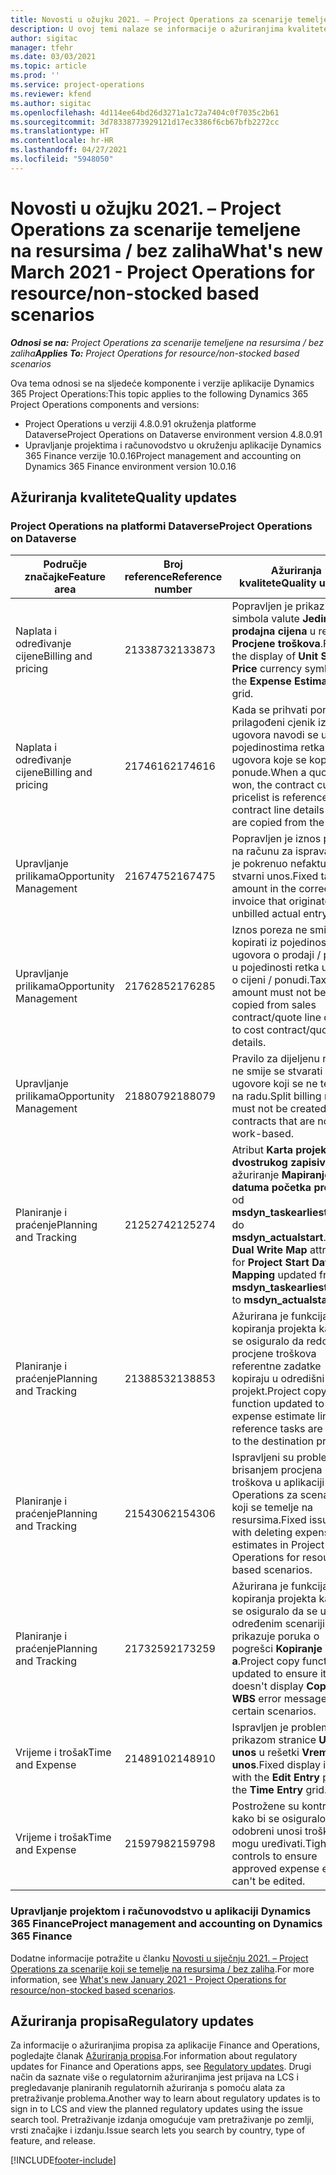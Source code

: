 ```yaml
---
title: Novosti u ožujku 2021. – Project Operations za scenarije temeljene na resursima / bez zaliha
description: U ovoj temi nalaze se informacije o ažuriranjima kvalitete dostupnim u izdanju aplikacije Project Operations za scenarije koji se temelje na resursu / bez zaliha za ožujak 2021.
author: sigitac
manager: tfehr
ms.date: 03/03/2021
ms.topic: article
ms.prod: ''
ms.service: project-operations
ms.reviewer: kfend
ms.author: sigitac
ms.openlocfilehash: 4d114ee64bd26d3271a1c72a7404c0f7035c2b61
ms.sourcegitcommit: 3d78338773929121d17ec3386f6cb67bfb2272cc
ms.translationtype: HT
ms.contentlocale: hr-HR
ms.lasthandoff: 04/27/2021
ms.locfileid: "5948050"
---
```

# <a name="whats-new-march-2021---project-operations-for-resourcenon-stocked-based-scenarios"></a><span data-ttu-id="52303-103">Novosti u ožujku 2021. – Project Operations za scenarije temeljene na resursima / bez zaliha</span><span class="sxs-lookup"><span data-stu-id="52303-103">What's new March 2021 - Project Operations for resource/non-stocked based scenarios</span></span>

<span data-ttu-id="52303-104">_**Odnosi se na:** Project Operations za scenarije temeljene na resursima / bez zaliha_</span><span class="sxs-lookup"><span data-stu-id="52303-104">_**Applies To:** Project Operations for resource/non-stocked based scenarios_</span></span>

<span data-ttu-id="52303-105">Ova tema odnosi se na sljedeće komponente i verzije aplikacije Dynamics 365 Project Operations:</span><span class="sxs-lookup"><span data-stu-id="52303-105">This topic applies to the following Dynamics 365 Project Operations components and versions:</span></span>

- <span data-ttu-id="52303-106">Project Operations u verziji 4.8.0.91 okruženja platforme Dataverse</span><span class="sxs-lookup"><span data-stu-id="52303-106">Project Operations on Dataverse environment version 4.8.0.91</span></span> 
- <span data-ttu-id="52303-107">Upravljanje projektima i računovodstvo u okruženju aplikacije Dynamics 365 Finance verzije 10.0.16</span><span class="sxs-lookup"><span data-stu-id="52303-107">Project management and accounting on Dynamics 365 Finance environment version 10.0.16</span></span> 

## <a name="quality-updates"></a><span data-ttu-id="52303-108">Ažuriranja kvalitete</span><span class="sxs-lookup"><span data-stu-id="52303-108">Quality updates</span></span>

### <a name="project-operations-on-dataverse"></a><span data-ttu-id="52303-109">Project Operations na platformi Dataverse</span><span class="sxs-lookup"><span data-stu-id="52303-109">Project Operations on Dataverse</span></span>


| <span data-ttu-id="52303-110">**Područje značajke**</span><span class="sxs-lookup"><span data-stu-id="52303-110">**Feature area**</span></span> | <span data-ttu-id="52303-111">**Broj reference**</span><span class="sxs-lookup"><span data-stu-id="52303-111">**Reference number**</span></span> | <span data-ttu-id="52303-112">**Ažuriranja kvalitete**</span><span class="sxs-lookup"><span data-stu-id="52303-112">**Quality update**</span></span> |
| --- | --- | --- |
| <span data-ttu-id="52303-113">Naplata i određivanje cijene</span><span class="sxs-lookup"><span data-stu-id="52303-113">Billing and pricing</span></span> | <span data-ttu-id="52303-114">2133873</span><span class="sxs-lookup"><span data-stu-id="52303-114">2133873</span></span> | <span data-ttu-id="52303-115">Popravljen je prikaz simbola valute **Jedinična prodajna cijena** u rešetki **Procjene troškova**.</span><span class="sxs-lookup"><span data-stu-id="52303-115">Fixed the display of **Unit Sales Price** currency symbol in the **Expense Estimates** grid.</span></span> |
| <span data-ttu-id="52303-116">Naplata i određivanje cijene</span><span class="sxs-lookup"><span data-stu-id="52303-116">Billing and pricing</span></span> | <span data-ttu-id="52303-117">2174616</span><span class="sxs-lookup"><span data-stu-id="52303-117">2174616</span></span> | <span data-ttu-id="52303-118">Kada se prihvati ponuda, prilagođeni cjenik iz ugovora navodi se u pojedinostima retka ugovora koje se kopiraju iz ponude.</span><span class="sxs-lookup"><span data-stu-id="52303-118">When a quote is won, the contract custom pricelist is referenced on contract line details that are copied from the quote.</span></span> |
| <span data-ttu-id="52303-119">Upravljanje prilikama</span><span class="sxs-lookup"><span data-stu-id="52303-119">Opportunity Management</span></span> | <span data-ttu-id="52303-120">2167475</span><span class="sxs-lookup"><span data-stu-id="52303-120">2167475</span></span> | <span data-ttu-id="52303-121">Popravljen je iznos poreza na računu za ispravak koji je pokrenuo nefakturirani stvarni unos.</span><span class="sxs-lookup"><span data-stu-id="52303-121">Fixed tax amount in the correction invoice that originated an unbilled actual entry.</span></span> |
| <span data-ttu-id="52303-122">Upravljanje prilikama</span><span class="sxs-lookup"><span data-stu-id="52303-122">Opportunity Management</span></span> | <span data-ttu-id="52303-123">2176285</span><span class="sxs-lookup"><span data-stu-id="52303-123">2176285</span></span> | <span data-ttu-id="52303-124">Iznos poreza ne smije se kopirati iz pojedinosti retka ugovora o prodaji / ponude u pojedinosti retka ugovora o cijeni / ponudi.</span><span class="sxs-lookup"><span data-stu-id="52303-124">Tax amount must not be copied from sales contract/quote line details to cost contract/quote line details.</span></span> |
| <span data-ttu-id="52303-125">Upravljanje prilikama</span><span class="sxs-lookup"><span data-stu-id="52303-125">Opportunity Management</span></span> | <span data-ttu-id="52303-126">2188079</span><span class="sxs-lookup"><span data-stu-id="52303-126">2188079</span></span> | <span data-ttu-id="52303-127">Pravilo za dijeljenu naplatu ne smije se stvarati za ugovore koji se ne temelje na radu.</span><span class="sxs-lookup"><span data-stu-id="52303-127">Split billing rule must not be created for contracts that are not work-based.</span></span> |
| <span data-ttu-id="52303-128">Planiranje i praćenje</span><span class="sxs-lookup"><span data-stu-id="52303-128">Planning and Tracking</span></span> | <span data-ttu-id="52303-129">2125274</span><span class="sxs-lookup"><span data-stu-id="52303-129">2125274</span></span> | <span data-ttu-id="52303-130">Atribut **Karta projekta dvostrukog zapisivanja** za ažuriranje **Mapiranje datuma početka projekta** od **msdyn\_taskearlieststart** do **msdyn\_actualstart**.</span><span class="sxs-lookup"><span data-stu-id="52303-130">**Project Dual Write Map** attribute for **Project Start Date Mapping** updated from **msdyn\_taskearlieststart** to **msdyn\_actualstart**.</span></span> |
| <span data-ttu-id="52303-131">Planiranje i praćenje</span><span class="sxs-lookup"><span data-stu-id="52303-131">Planning and Tracking</span></span> | <span data-ttu-id="52303-132">2138853</span><span class="sxs-lookup"><span data-stu-id="52303-132">2138853</span></span> | <span data-ttu-id="52303-133">Ažurirana je funkcija kopiranja projekta kako bi se osiguralo da redci procjene troškova referentne zadatke kopiraju u odredišni projekt.</span><span class="sxs-lookup"><span data-stu-id="52303-133">Project copy function updated to ensure expense estimate lines that reference tasks are copied to the destination project.</span></span> |
| <span data-ttu-id="52303-134">Planiranje i praćenje</span><span class="sxs-lookup"><span data-stu-id="52303-134">Planning and Tracking</span></span> | <span data-ttu-id="52303-135">2154306</span><span class="sxs-lookup"><span data-stu-id="52303-135">2154306</span></span> | <span data-ttu-id="52303-136">Ispravljeni su problemi s brisanjem procjena troškova u aplikaciji Project Operations za scenarije koji se temelje na resursima.</span><span class="sxs-lookup"><span data-stu-id="52303-136">Fixed issues with deleting expense estimates in Project Operations for resource-based scenarios.</span></span> |
| <span data-ttu-id="52303-137">Planiranje i praćenje</span><span class="sxs-lookup"><span data-stu-id="52303-137">Planning and Tracking</span></span> | <span data-ttu-id="52303-138">2173259</span><span class="sxs-lookup"><span data-stu-id="52303-138">2173259</span></span> | <span data-ttu-id="52303-139">Ažurirana je funkcija kopiranja projekta kako bi se osiguralo da se u određenim scenarijima ne prikazuje poruka o pogrešci **Kopiranje WBS-a**.</span><span class="sxs-lookup"><span data-stu-id="52303-139">Project copy function updated to ensure it doesn't display **Copying WBS** error message in certain scenarios.</span></span> |
| <span data-ttu-id="52303-140">Vrijeme i trošak</span><span class="sxs-lookup"><span data-stu-id="52303-140">Time and Expense</span></span> | <span data-ttu-id="52303-141">2148910</span><span class="sxs-lookup"><span data-stu-id="52303-141">2148910</span></span> | <span data-ttu-id="52303-142">Ispravljen je problem s prikazom stranice **Uredi unos** u rešetki **Vremenski unos**.</span><span class="sxs-lookup"><span data-stu-id="52303-142">Fixed display issue with the **Edit Entry** page in the **Time Entry** grid.</span></span> |
| <span data-ttu-id="52303-143">Vrijeme i trošak</span><span class="sxs-lookup"><span data-stu-id="52303-143">Time and Expense</span></span> | <span data-ttu-id="52303-144">2159798</span><span class="sxs-lookup"><span data-stu-id="52303-144">2159798</span></span> | <span data-ttu-id="52303-145">Postrožene su kontrole kako bi se osiguralo da se odobreni unosi troškova ne mogu uređivati.</span><span class="sxs-lookup"><span data-stu-id="52303-145">Tightened controls to ensure approved expense entries can't be edited.</span></span> |

### <a name="project-management-and-accounting-on-dynamics-365-finance"></a><span data-ttu-id="52303-146">Upravljanje projektom i računovodstvo u aplikaciji Dynamics 365 Finance</span><span class="sxs-lookup"><span data-stu-id="52303-146">Project management and accounting on Dynamics 365 Finance</span></span>

<span data-ttu-id="52303-147">Dodatne informacije potražite u članku [Novosti u siječnju 2021. – Project Operations za scenarije koji se temelje na resursima / bez zaliha](whats-new-jan-2021-resource-based.md).</span><span class="sxs-lookup"><span data-stu-id="52303-147">For more information, see [What's new January 2021 - Project Operations for resource/non-stocked based scenarios](whats-new-jan-2021-resource-based.md).</span></span>

## <a name="regulatory-updates"></a><span data-ttu-id="52303-148">Ažuriranja propisa</span><span class="sxs-lookup"><span data-stu-id="52303-148">Regulatory updates</span></span>

<span data-ttu-id="52303-149">Za informacije o ažuriranjima propisa za aplikacije Finance and Operations, pogledajte članak [Ažuriranja propisa](/dynamics365/finance/localizations/regulatory-updates).</span><span class="sxs-lookup"><span data-stu-id="52303-149">For information about regulatory updates for Finance and Operations apps, see [Regulatory updates](/dynamics365/finance/localizations/regulatory-updates).</span></span> <span data-ttu-id="52303-150">Drugi način da saznate više o regulatornim ažuriranjima jest prijava na LCS i pregledavanje planiranih regulatornih ažuriranja s pomoću alata za pretraživanje problema.</span><span class="sxs-lookup"><span data-stu-id="52303-150">Another way to learn about regulatory updates is to sign in to LCS and view the planned regulatory updates using the issue search tool.</span></span> <span data-ttu-id="52303-151">Pretraživanje izdanja omogućuje vam pretraživanje po zemlji, vrsti značajke i izdanju.</span><span class="sxs-lookup"><span data-stu-id="52303-151">Issue search lets you search by country, type of feature, and release.</span></span>


[!INCLUDE[footer-include](../includes/footer-banner.md)]